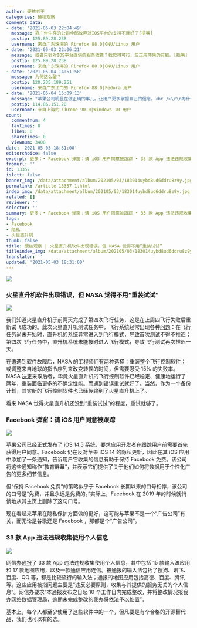 ```yaml
---
author: 硬核老王
categories: 硬核观察
comments_data:
- date: '2021-05-03 22:04:49'
  message: 靠广告生存的公司全部放弃对IOS平台的支持不就好了[捂嘴]
  postip: 125.89.28.238
  username: 来自广东珠海的 Firefox 88.0|GNU/Linux 用户
- date: '2021-05-03 22:06:21'
  message: 或者只针对IOS平台提供的服务收费？我觉得可行，反正用萍果的有钱。[捂嘴]
  postip: 125.89.28.238
  username: 来自广东珠海的 Firefox 88.0|GNU/Linux 用户
- date: '2021-05-04 14:51:58'
  message: 为何这么酸？
  postip: 120.235.189.251
  username: 来自广东江门的 Firefox 88.0|Fedora 用户
- date: '2021-05-04 15:09:13'
  message: "苹果公司明显在做正确的事儿。让用户更多掌握自己的信息。<br />\r\n为什么要酸呢"
  postip: 114.86.151.20
  username: 来自上海的 Chrome 90.0|Windows 10 用户
count:
  commentnum: 4
  favtimes: 0
  likes: 0
  sharetimes: 0
  viewnum: 3408
date: '2021-05-03 18:31:00'
editorchoice: false
excerpt: 更多：• Facebook 弹窗：请 iOS 用户同意被跟踪 • 33 款 App 违法违规收集使用个人信息
fromurl: ''
id: 13357
islctt: false
banner_img: /data/attachment/album/202105/03/183014uybd8ud6ddru8z9y.jpg
permalink: /article-13357-1.html
index_img: /data/attachment/album/202105/03/183014uybd8ud6ddru8z9y.jpg
related: []
reviewer: ''
selector: ''
summary: 更多：• Facebook 弹窗：请 iOS 用户同意被跟踪 • 33 款 App 违法违规收集使用个人信息
tags:
- Facebook
- 隐私
- 火星直升机
thumb: false
title: 硬核观察 | 火星直升机软件出现错误，但 NASA 觉得不用“重装试试”
titleindex_img: /data/attachment/album/202105/03/183014uybd8ud6ddru8z9y.jpg
translator: ''
updated: '2021-05-03 18:31:00'
---
```


![](/data/attachment/album/202105/03/183014uybd8ud6ddru8z9y.jpg)


### 火星直升机软件出现错误，但 NASA 觉得不用“重装试试”


![](/data/attachment/album/202105/03/183023lhsrhit3bvhsedrd.jpg)


我们知道火星直升机于前两天完成了第四次飞行任务，这是在上周四飞行失败后重新试飞成功的。此次火星直升机测试任务中，飞行系统经常出现各种[问题](https://www.theregister.com/2021/04/13/ingenuity_mars_software_upgrade_needed/ "https://www.theregister.com/2021/04/13/ingenuity_mars_software_upgrade_needed/")：在飞行任务尚未开始时，直升机的系统异常进入到飞行模式，导致首次测试不得不推迟；第四次飞行任务中，直升机系统未能按时进入飞行模式，导致飞行测试再次推迟一天。


在遭遇到软件故障后，NASA 的工程师们有两种选择：重装整个飞行控制软件；或调整来自地球的指令序列来改变转换的时间，但需要忍受 15% 的失败率。NASA [决定](https://www.theregister.com/2021/04/30/ingenuity_fourth_flight_flops/ "https://www.theregister.com/2021/04/30/ingenuity_fourth_flight_flops/")采取后者，毕竟火星直升机的飞行控制软件已经稳定、健康地运行了两年，重装面临更多的不确定性能。而遇到错误重试就好了。当然，作为一个备份计划，其实新的飞行控制软件也已经传输到了火星直升机上了。


看来 NASA 觉得火星直升机还没到“重装试试”的程度，重试就够了。


### Facebook 弹窗：请 iOS 用户同意被跟踪


![](/data/attachment/album/202105/03/183040qpsifyq8hdilcu55.jpg)


苹果公司已经正式发布了 iOS 14.5 系统，要求应用开发者在跟踪用户前需要首先获得用户同意。Facebook 仍在反对苹果 iOS 14 的隐私更新，因此在其 iOS 应用中添加了一条通知，告诉用户它收集的信息有助于保持 Facebook 免费。该公司将这些通知称作“教育屏幕”，并表示它们提供了关于他们如何将数据用于个性化广告的更多细节信息。


但“保持 Facebook 免费”的策略似乎于 Facebook 长期以来的口号相悖，该公司的口号是“免费，并且永远是免费的。”实际上，Facebook 在 2019 年的时候就悄悄地从其主页上删除了这句口号。


现在看起来苹果在隐私保护方面做的更好，这可能与苹果不是一个“广告公司”有关，而无论是谷歌还是 Facebook ，那都是个“广告公司”。


### 33 款 App 违法违规收集使用个人信息


![](/data/attachment/album/202105/03/183054m8c70ho3oc6nho7h.jpg)


网信办[通报](http://www.cac.gov.cn/2021-04/30/c_1621370239178608.htm "http://www.cac.gov.cn/2021-04/30/c_1621370239178608.htm")了 33 款 App 违法违规收集使用个人信息，其中包括 15 款输入法应用和 17 款地图应用，以及一款通信应用连信。被通报的输入法包括了搜狗、讯飞、百度、QQ 等，都是比较流行的输入法；通报的地图应用包括高德、百度、腾讯等。这些应用被指问题主要是“违反必要原则，收集与其提供的服务无关的个人信息”。网信办要求“本通报发布之日起 10 个工作日内完成整改，并将整改情况报我办网络数据管理局，逾期未完成整改的我办将依法予以处置”。


基本上，每个人都至少使用了这些软件中的一个，但凡要是有个合格的开源替代品，我们也可以有的选。